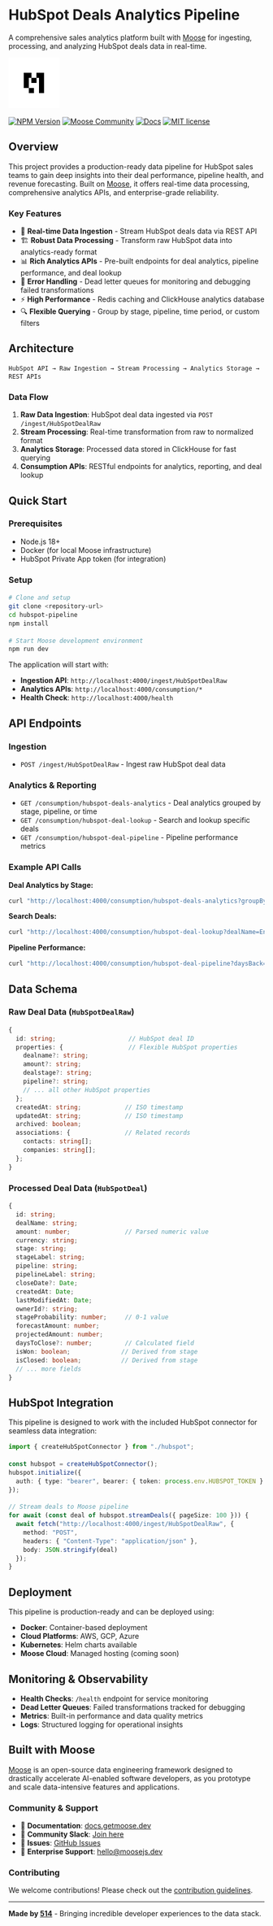 # HubSpot Deals Analytics Pipeline


A comprehensive sales analytics platform built with [Moose](https://www.moosejs.com/) for ingesting, processing, and analyzing HubSpot deals data in real-time.

<a href="https://www.getmoose.dev/"><img src="https://raw.githubusercontent.com/514-labs/moose/main/logo-m-light.png" alt="moose logo" height="100px"></a>

[![NPM Version](https://img.shields.io/npm/v/%40514labs%2Fmoose-cli?logo=npm)](https://www.npmjs.com/package/@514labs/moose-cli?activeTab=readme)
[![Moose Community](https://img.shields.io/badge/slack-moose_community-purple.svg?logo=slack)](https://join.slack.com/t/moose-community/shared_invite/zt-2fjh5n3wz-cnOmM9Xe9DYAgQrNu8xKxg)
[![Docs](https://img.shields.io/badge/quick_start-docs-blue.svg)](https://docs.moosejs.com/)
[![MIT license](https://img.shields.io/badge/license-MIT-yellow.svg)](LICENSE)

## Overview

This project provides a production-ready data pipeline for HubSpot sales teams to gain deep insights into their deal performance, pipeline health, and revenue forecasting. Built on [Moose](https://www.getmoose.dev/), it offers real-time data processing, comprehensive analytics APIs, and enterprise-grade reliability.

### Key Features

- 🔄 **Real-time Data Ingestion** - Stream HubSpot deals data via REST API
- 🏗️ **Robust Data Processing** - Transform raw HubSpot data into analytics-ready format
- 📊 **Rich Analytics APIs** - Pre-built endpoints for deal analytics, pipeline performance, and deal lookup
- 🚨 **Error Handling** - Dead letter queues for monitoring and debugging failed transformations
- ⚡ **High Performance** - Redis caching and ClickHouse analytics database
- 🔍 **Flexible Querying** - Group by stage, pipeline, time period, or custom filters

## Architecture

```
HubSpot API → Raw Ingestion → Stream Processing → Analytics Storage → REST APIs
```

### Data Flow
1. **Raw Data Ingestion**: HubSpot deal data ingested via `POST /ingest/HubSpotDealRaw`
2. **Stream Processing**: Real-time transformation from raw to normalized format
3. **Analytics Storage**: Processed data stored in ClickHouse for fast querying
4. **Consumption APIs**: RESTful endpoints for analytics, reporting, and deal lookup

## Quick Start

### Prerequisites
- Node.js 18+ 
- Docker (for local Moose infrastructure)
- HubSpot Private App token (for integration)

### Setup
```bash
# Clone and setup
git clone <repository-url>
cd hubspot-pipeline
npm install

# Start Moose development environment
npm run dev
```

The application will start with:
- **Ingestion API**: `http://localhost:4000/ingest/HubSpotDealRaw`
- **Analytics APIs**: `http://localhost:4000/consumption/*`
- **Health Check**: `http://localhost:4000/health`

## API Endpoints

### Ingestion
- `POST /ingest/HubSpotDealRaw` - Ingest raw HubSpot deal data

### Analytics & Reporting
- `GET /consumption/hubspot-deals-analytics` - Deal analytics grouped by stage, pipeline, or time
- `GET /consumption/hubspot-deal-lookup` - Search and lookup specific deals  
- `GET /consumption/hubspot-deal-pipeline` - Pipeline performance metrics

### Example API Calls

**Deal Analytics by Stage:**
```bash
curl "http://localhost:4000/consumption/hubspot-deals-analytics?groupBy=stage&limit=10"
```

**Search Deals:**
```bash
curl "http://localhost:4000/consumption/hubspot-deal-lookup?dealName=Enterprise&limit=5"
```

**Pipeline Performance:**
```bash
curl "http://localhost:4000/consumption/hubspot-deal-pipeline?daysBack=30&limit=5"
```

## Data Schema

### Raw Deal Data (`HubSpotDealRaw`)
```typescript
{
  id: string;                    // HubSpot deal ID
  properties: {                  // Flexible HubSpot properties
    dealname?: string;
    amount?: string;
    dealstage?: string;
    pipeline?: string;
    // ... all other HubSpot properties
  };
  createdAt: string;            // ISO timestamp
  updatedAt: string;            // ISO timestamp
  archived: boolean;
  associations: {               // Related records
    contacts: string[];
    companies: string[];
  };
}
```

### Processed Deal Data (`HubSpotDeal`)
```typescript
{
  id: string;
  dealName: string;
  amount: number;               // Parsed numeric value
  currency: string;
  stage: string;
  stageLabel: string;
  pipeline: string;
  pipelineLabel: string;
  closeDate?: Date;
  createdAt: Date;
  lastModifiedAt: Date;
  ownerId?: string;
  stageProbability: number;     // 0-1 value
  forecastAmount: number;
  projectedAmount: number;
  daysToClose?: number;         // Calculated field
  isWon: boolean;              // Derived from stage
  isClosed: boolean;           // Derived from stage
  // ... more fields
}
```

## HubSpot Integration

This pipeline is designed to work with the included HubSpot connector for seamless data integration:

```typescript
import { createHubSpotConnector } from "./hubspot";

const hubspot = createHubSpotConnector();
hubspot.initialize({ 
  auth: { type: "bearer", bearer: { token: process.env.HUBSPOT_TOKEN } }
});

// Stream deals to Moose pipeline
for await (const deal of hubspot.streamDeals({ pageSize: 100 })) {
  await fetch("http://localhost:4000/ingest/HubSpotDealRaw", {
    method: "POST",
    headers: { "Content-Type": "application/json" },
    body: JSON.stringify(deal)
  });
}
```

## Deployment

This pipeline is production-ready and can be deployed using:
- **Docker**: Container-based deployment
- **Cloud Platforms**: AWS, GCP, Azure
- **Kubernetes**: Helm charts available
- **Moose Cloud**: Managed hosting (coming soon)

## Monitoring & Observability

- **Health Checks**: `/health` endpoint for service monitoring
- **Dead Letter Queues**: Failed transformations tracked for debugging
- **Metrics**: Built-in performance and data quality metrics
- **Logs**: Structured logging for operational insights

## Built with Moose

[Moose](https://www.getmoose.dev/) is an open-source data engineering framework designed to drastically accelerate AI-enabled software developers, as you prototype and scale data-intensive features and applications.

### Community & Support

- 📖 **Documentation**: [docs.getmoose.dev](https://docs.getmoose.dev/)
- 💬 **Community Slack**: [Join here](https://join.slack.com/t/moose-community/shared_invite/zt-2fjh5n3wz-cnOmM9Xe9DYAgQrNu8xKxg)
- 🐛 **Issues**: [GitHub Issues](https://github.com/514-labs/moose/issues)
- 📧 **Enterprise Support**: [hello@moosejs.dev](mailto:hello@moosejs.dev)

### Contributing

We welcome contributions! Please check out the [contribution guidelines](https://github.com/514-labs/moose/blob/main/CONTRIBUTING.md).

---

**Made by [514](https://www.fiveonefour.com/)** - Bringing incredible developer experiences to the data stack.

